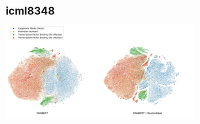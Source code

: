 # icml8348

![task_embedding](https://github.com/ChaoqiLiang/icml8348/blob/main/task_embedding.jpg)
